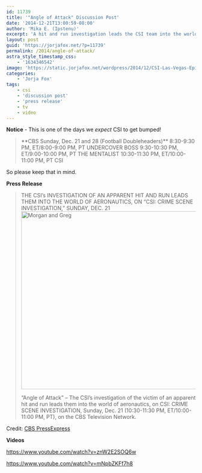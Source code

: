 ```yaml
---
id: 11739
title: '"Angle of Attack" Discussion Post'
date: '2014-12-21T13:00:59-08:00'
author: 'Mika E. (Ipstenu)'
excerpt: 'A hit and run investigation leads the CSI team into the world of aeronautics, tonight on CBS.'
layout: post
guid: 'https://jorjafox.net/?p=11739'
permalink: /2014/angle-of-attack/
astra_style_timestamp_css:
    - '1634346542'
image: 'https://static.jorjafox.net/wordpress/2014/12/CSI-Las-Vegas-Episode-15.11-Angle-of-Attack-Promotional-Photos-Sneak-Peek.jpeg'
categories:
    - 'Jorja Fox'
tags:
    - csi
    - 'discussion post'
    - 'press release'
    - tv
    - video
---
```


**Notice** - This is one of the days we _expect_ CSI to get bumped!
<blockquote>**CBS Sunday, Dec. 21 and 28 (Football Doubleheaders)**
8:30-9:30 PM, ET/8:00-9:00 PM, PT UNDERCOVER BOSS
9:30-10:30 PM, ET/9:00-10:00 PM, PT THE MENTALIST
10:30-11:30 PM, ET/10:00-11:00 PM, PT CSI</blockquote>
So please keep that in mind.

**Press Release**
<blockquote>THE CSI’s INVESTIGATION OF AN APPARENT HIT AND RUN LEADS THEM INTO THE WORLD OF AERONAUTICS, ON “CSI: CRIME SCENE INVESTIGATION,” SUNDAY, DEC. 21

<img class="aligncenter size-full wp-image-11675" src="//static.jorjafox.net/wordpress/2014/12/0564d4ec4885448fc55b26b11c1ae7431.png" alt="Morgan and Greg" width="700" height="473" />

“Angle of Attack” – The CSI’s investigation of the victim of an apparent hit and run leads them into the world of aeronautics, on CSI: CRIME SCENE INVESTIGATION, Sunday, Dec. 21 (10:30-11:30 PM, ET/10:00-11:00 PM, PT), on the CBS Television Network.</blockquote>
Credit: <a href="http://www.cbspressexpress.com/cbs-entertainment/releases/view?id=41407">CBS PressExpress</a>

**Videos**

https://www.youtube.com/watch?v=znW2E2SOQ6w

https://www.youtube.com/watch?v=mNpbZKFf7h8
